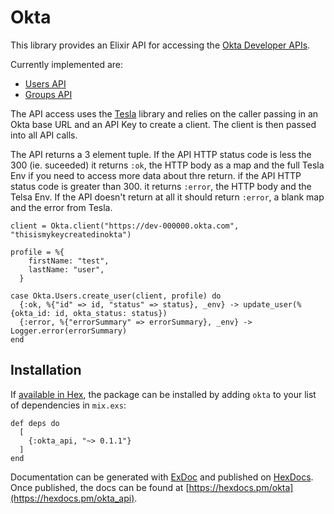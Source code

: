 # Okta

This library provides an Elixir API for accessing the [Okta Developer APIs](https://developer.okta.com/docs/reference/).

Currently implemented are:
* [Users API](https://developer.okta.com/docs/reference/api/users/)
* [Groups API](https://developer.okta.com/docs/reference/api/groups/)

The API access uses the [Tesla](https://github.com/teamon/tesla) library and relies on the caller passing in an Okta base URL and an API Key
to create a client. The client is then passed into all API calls. 

The API returns a 3 element tuple. If the API HTTP status code is less the 300 (ie. suceeded) it returns `:ok`, the HTTP body as a map and the full Tesla Env if you need to access more data about thre return. if the API HTTP status code is greater than 300. it returns `:error`, the HTTP body and the Telsa Env. If the API doesn't return at all it should return `:error`, a blank map and the error from Tesla.

```
client = Okta.client("https://dev-000000.okta.com", "thisismykeycreatedinokta")

profile = %{
    firstName: "test",
    lastName: "user",
  }

case Okta.Users.create_user(client, profile) do
  {:ok, %{"id" => id, "status" => status}, _env} -> update_user(%{okta_id: id, okta_status: status})
  {:error, %{"errorSummary" => errorSummary}, _env} -> Logger.error(errorSummary)
end
```

## Installation

If [available in Hex](https://hex.pm/docs/publish), the package can be installed
by adding `okta` to your list of dependencies in `mix.exs`:

```
def deps do
  [
    {:okta_api, "~> 0.1.1"}
  ]
end
```

Documentation can be generated with [ExDoc](https://github.com/elixir-lang/ex_doc)
and published on [HexDocs](https://hexdocs.pm). Once published, the docs can
be found at [https://hexdocs.pm/okta](https://hexdocs.pm/okta_api).

